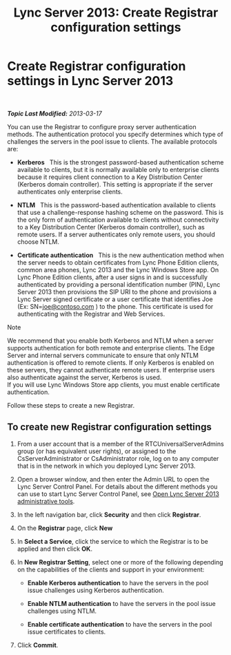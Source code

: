﻿---
title: 'Lync Server 2013: Create Registrar configuration settings'
TOCTitle: Create Registrar configuration settings
ms:assetid: eddfbdd2-cfd0-4c03-986e-443d6728db7d
ms:mtpsurl: https://technet.microsoft.com/en-us/library/Gg182601(v=OCS.15)
ms:contentKeyID: 48185758
ms.date: 07/23/2014
mtps_version: v=OCS.15
---

<div data-xmlns="http://www.w3.org/1999/xhtml">

<div class="topic" data-xmlns="http://www.w3.org/1999/xhtml" data-msxsl="urn:schemas-microsoft-com:xslt" data-cs="http://msdn.microsoft.com/en-us/">

<div data-asp="http://msdn2.microsoft.com/asp">

# Create Registrar configuration settings in Lync Server 2013

</div>

<div id="mainSection">

<div id="mainBody">

<span> </span>

_**Topic Last Modified:** 2013-03-17_

You can use the Registrar to configure proxy server authentication methods. The authentication protocol you specify determines which type of challenges the servers in the pool issue to clients. The available protocols are:

  - **Kerberos**   This is the strongest password-based authentication scheme available to clients, but it is normally available only to enterprise clients because it requires client connection to a Key Distribution Center (Kerberos domain controller). This setting is appropriate if the server authenticates only enterprise clients.

  - **NTLM**   This is the password-based authentication available to clients that use a challenge-response hashing scheme on the password. This is the only form of authentication available to clients without connectivity to a Key Distribution Center (Kerberos domain controller), such as remote users. If a server authenticates only remote users, you should choose NTLM.

  - **Certificate authentication**   This is the new authentication method when the server needs to obtain certificates from Lync Phone Edition clients, common area phones, Lync 2013 and the Lync Windows Store app. On Lync Phone Edition clients, after a user signs in and is successfully authenticated by providing a personal identification number (PIN), Lync Server 2013 then provisions the SIP URI to the phone and provisions a Lync Server signed certificate or a user certificate that identifies Joe (Ex: SN=joe@contoso.com ) to the phone. This certificate is used for authenticating with the Registrar and Web Services.

<div>


> [!NOTE]
> We recommend that you enable both Kerberos and NTLM when a server supports authentication for both remote and enterprise clients. The Edge Server and internal servers communicate to ensure that only NTLM authentication is offered to remote clients. If only Kerberos is enabled on these servers, they cannot authenticate remote users. If enterprise users also authenticate against the server, Kerberos is used.<BR>If you will use Lync Windows Store app clients, you must enable certificate authentication.



</div>

Follow these steps to create a new Registrar.

<div>

## To create new Registrar configuration settings

1.  From a user account that is a member of the RTCUniversalServerAdmins group (or has equivalent user rights), or assigned to the CsServerAdministrator or CsAdministrator role, log on to any computer that is in the network in which you deployed Lync Server 2013.

2.  Open a browser window, and then enter the Admin URL to open the Lync Server Control Panel. For details about the different methods you can use to start Lync Server Control Panel, see [Open Lync Server 2013 administrative tools](lync-server-2013-open-lync-server-administrative-tools.md).

3.  In the left navigation bar, click **Security** and then click **Registrar**.

4.  On the **Registrar** page, click **New**

5.  In **Select a Service**, click the service to which the Registrar is to be applied and then click **OK**.

6.  In **New Registrar Setting**, select one or more of the following depending on the capabilities of the clients and support in your environment:
    
      - **Enable Kerberos authentication** to have the servers in the pool issue challenges using Kerberos authentication.
    
      - **Enable NTLM authentication** to have the servers in the pool issue challenges using NTLM.
    
      - **Enable certificate authentication** to have the servers in the pool issue certificates to clients.

7.  Click **Commit**.

</div>

</div>

<span> </span>

</div>

</div>

</div>

